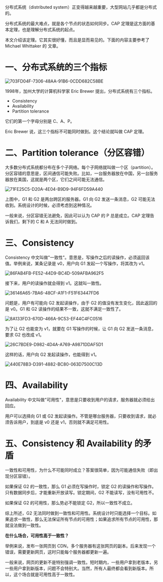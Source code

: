 分布式系统（distributed system）正变得越来越重要，大型网站几乎都是分布式的。

分布式系统的最大难点，就是各个节点的状态如何同步。CAP 定理是这方面的基本定理，也是理解分布式系统的起点。

本文介绍该定理。它其实很好懂，而且是显而易见的。下面的内容主要参考了 Michael Whittaker 的 文章。

# 一、分布式系统的三个指标

![703FD04F-7306-48AA-91B6-0CDD682C58BE](http://snail-resources.oss-cn-beijing.aliyuncs.com/1623845448.0374348yjhzQVkCbL.jpg)

1998年，加州大学的计算机科学家 Eric Brewer 提出，分布式系统有三个指标。

- Consistency
- Availability
- Partition tolerance

它们的第一个字母分别是 C、A、P。

Eric Brewer 说，这三个指标不可能同时做到。这个结论就叫做 CAP 定理。

# 二、Partition tolerance（分区容错）

大多数分布式系统都分布在多个子网络。每个子网络就叫做一个区（partition）。分区容错的意思是，区间通信可能失败。比如，一台服务器放在中国，另一台服务器放在美国，这就是两个区，它们之间可能无法通信。

![71FE25C5-D20A-4E04-B9D9-94F6FD59A440](http://snail-resources.oss-cn-beijing.aliyuncs.com/1623845464.613284nUF5AKHpuz.png)

上图中，G1 和 G2 是两台跨区的服务器。G1 向 G2 发送一条消息，G2 可能无法收到。系统设计的时候，必须考虑到这种情况。

一般来说，分区容错无法避免，因此可以认为 CAP 的 P 总是成立。CAP 定理告诉我们，剩下的 C 和 A 无法同时做到。

# 三、Consistency

Consistency 中文叫做"一致性"。意思是，写操作之后的读操作，必须返回该值。举例来说，某条记录是 v0，用户向 G1 发起一个写操作，将其改为 v1。

![86FAB4FB-FE52-44D9-BC4D-509AFBA962F5](http://snail-resources.oss-cn-beijing.aliyuncs.com/1623845486.219176TH1FcgV7lN.png)

接下来，用户的读操作就会得到 v1。这就叫一致性。

![36146A65-7BA6-48CF-A1F1-F51F63447FD6](http://snail-resources.oss-cn-beijing.aliyuncs.com/1623845492.225491v7PJndt9Rl.png)

问题是，用户有可能向 G2 发起读操作，由于 G2 的值没有发生变化，因此返回的是 v0。G1 和 G2 读操作的结果不一致，这就不满足一致性了。

![8A133FD3-670D-466A-9C53-EF44C4FC0516](http://snail-resources.oss-cn-beijing.aliyuncs.com/1623845508.930285k0ujItD9Ye.png)

为了让 G2 也能变为 v1，就要在 G1 写操作的时候，让 G1 向 G2 发送一条消息，要求 G2 也改成 v1。

![26C7BDE9-D982-4D4A-A769-A9871DDAF5D1](http://snail-resources.oss-cn-beijing.aliyuncs.com/1623845524.284558YrmXQZfAOi.png)

这样的话，用户向 G2 发起读操作，也能得到 v1。

![440E78B3-D391-4882-BC80-063D7500C13D](http://snail-resources.oss-cn-beijing.aliyuncs.com/1623845532.6792839bKhfaJDu4g.png)

# 四、Availability

Availability 中文叫做"可用性"，意思是只要收到用户的请求，服务器就必须给出回应。

用户可以选择向 G1 或 G2 发起读操作。不管是哪台服务器，只要收到请求，就必须告诉用户，到底是 v0 还是 v1，否则就不满足可用性。

# 五、Consistency 和 Availability 的矛盾

一致性和可用性，为什么不可能同时成立？答案很简单，因为可能通信失败（即出现分区容错）。

如果保证 G2 的一致性，那么 G1 必须在写操作时，锁定 G2 的读操作和写操作。只有数据同步后，才能重新开放读写。锁定期间，G2 不能读写，没有可用性不。

如果保证 G2 的可用性，那么势必不能锁定 G2，所以一致性不成立。

综上所述，G2 无法同时做到一致性和可用性。系统设计时只能选择一个目标。如果追求一致性，那么无法保证所有节点的可用性；如果追求所有节点的可用性，那就没法做到一致性。

**在什么场合，可用性高于一致性？**

举例来说，发布一张网页到 CDN，多个服务器有这张网页的副本。后来发现一个错误，需要更新网页，这时只能每个服务器都更新一遍。

一般来说，网页的更新不是特别强调一致性。短时期内，一些用户拿到老版本，另一些用户拿到新版本，问题不会特别大。当然，所有人最终都会看到新版本。所以，这个场合就是可用性高于一致性。
